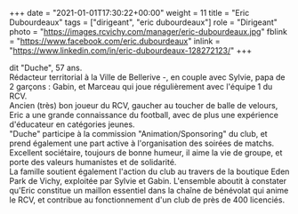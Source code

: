 +++
date = "2021-01-01T17:30:22+00:00"
weight = 11
title = "Eric Dubourdeaux"
tags = ["dirigeant", "eric dubourdeaux"]
role = "Dirigeant"
photo = "https://images.rcvichy.com/manager/eric-dubourdeaux.jpg"
fblink = "https://www.facebook.com/eric.dubourdeaux"
inlink = "https://www.linkedin.com/in/eric-dubourdeaux-128272123/"
+++

dit "Duche", 57 ans.  
Rédacteur territorial à la Ville de Bellerive -, en couple avec Sylvie, papa de 2 garçons : Gabin, et Marceau qui joue régulièrement avec l'équipe 1 du RCV.  
Ancien (très) bon joueur du RCV, gaucher au toucher de balle de velours, Eric a une grande connaissance du football, avec de plus une expérience d'éducateur en catégories jeunes.  
"Duche" participe à la commission "Animation/Sponsoring" du club, et prend également une part active à l'organisation des soirées de matchs. Excellent sociétaire, toujours de bonne humeur, il aime la vie de groupe, et porte des valeurs humanistes et de solidarité.  
La famille soutient également l'action du club au travers de la boutique Eden Park de Vichy, exploitée par Sylvie et Gabin.
L'ensemble aboutit à constater qu'Eric constitue un maillon essentiel dans la chaîne de bénévolat qui anime le RCV, et contribue au fonctionnement d'un club de près de 400 licenciés.
